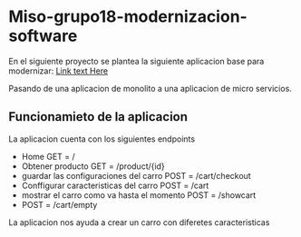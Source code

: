 # Miso-grupo18-modernizacion-software

En el siguiente proyecto se plantea la siguiente aplicacion base para modernizar: [Link text Here](https://github.com/GoogleCloudPlatform/monolith-to-microservices-example)
 
Pasando de una aplicacion de monolito a una aplicacion de micro servicios.

## Funcionamieto de la aplicacion

La aplicacion cuenta con los siguientes endpoints 

- Home GET = /
- Obtener producto GET = /product/{id}
- guardar las configuraciones del carro POST = /cart/checkout
- Conffigurar caracteristicas del carro POST = /cart
- mostrar el carro como va hasta el momento POST = /showcart
- POST = /cart/empty

La aplicacion nos ayuda a crear un carro con 
diferetes caracteristicas
